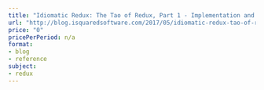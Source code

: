 ```yaml
---
title: "Idiomatic Redux: The Tao of Redux, Part 1 - Implementation and Intent"
url: "http://blog.isquaredsoftware.com/2017/05/idiomatic-redux-tao-of-redux-part-1/"
price: "0"
pricePerPeriod: n/a
format: 
- blog
- reference
subject: 
- redux
---
```

